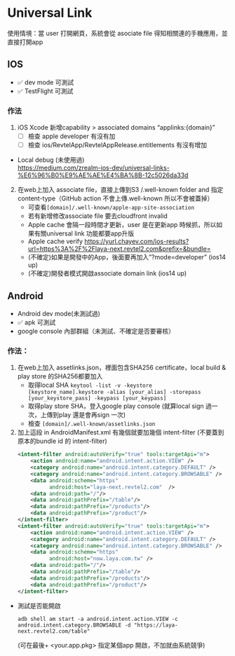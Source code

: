 # Universal Link
  
使用情境：當 user 打開網頁，系統會從 asociate file 得知相關連的手機應用，並直接打開app  
  
## IOS
- ✅ dev mode 可測試
- ✅ TestFlight 可測試

### 作法
1. iOS Xcode 新增capability > associated domains “applinks:{domain}”
    - [ ] 檢查 apple developer 有沒有加
    - [ ] 檢查 ios/RevtelApp/RevtelAppRelease.entitlements 有沒有增加
- Local debug (未使用過)  
    https://medium.com/zrealm-ios-dev/universal-links-%E6%96%B0%E9%AE%AE%E4%BA%8B-12c5026da33d
2. 在web上加入 associate file，直接上傳到S3 /.well-known folder and 指定 content-type（GitHub action 不會上傳.well-known 所以不會被蓋掉）
    - 可查看`[domain]/.well-known/apple-app-site-association`
    - 若有新增修改associate file 要去cloudfront invalid
    - Apple cache 會隔一段時間才更新，user 是在更新app 時候抓，所以如果有關universal link 功能都要app升版
    - Apple cache verify https://yurl.chayev.com/ios-results?url=https%3A%2F%2Flaya-next.revtel2.com&prefix=&bundle=
    - (不確定)如果是開發中的App，後面要再加入”?mode=developer” (ios14 up)
    - (不確定)開發者模式開啟associate domain link (ios14 up)



## Android
- Android dev mode(未測試過)
- ✅ apk 可測試
- google console 內部群組（未測試、不確定是否要審核）
  
### 作法：
1. 在web上加入 assetlinks.json，裡面包含SHA256 certificate，local build & play store 的SHA256都要加入
    - 取得local SHA `keytool -list -v -keystore [keystore_name].keystore -alias [your_alias] -storepass [your_keystore_pass] -keypass [your_keypass]`
    - 取得play store SHA，登入google play console (就算local sign 過一次，上傳到play 還是會再sign 一次)
    - 檢查 `[domain]/.well-known/assetlinks.json`
2. 加上這段 in AndroidManifest.xml
   有幾個就要加幾個 intent-filter (不要蓋到原本的bundle id 的 intent-filter)
    ```xml
    <intent-filter android:autoVerify="true" tools:targetApi="m">
        <action android:name="android.intent.action.VIEW" />
        <category android:name="android.intent.category.DEFAULT" />
        <category android:name="android.intent.category.BROWSABLE" />
        <data android:scheme="https"
              android:host="laya-next.revtel2.com"  />
        <data android:path="/"/>
        <data android:pathPrefix="/table"/>
        <data android:pathPrefix="/products"/>
        <data android:pathPrefix="/product"/>
    </intent-filter>
    <intent-filter android:autoVerify="true" tools:targetApi="m">
        <action android:name="android.intent.action.VIEW" />
        <category android:name="android.intent.category.DEFAULT" />
        <category android:name="android.intent.category.BROWSABLE" />
        <data android:scheme="https"
              android:host="now.laya.com.tw" />
        <data android:path="/"/>
        <data android:pathPrefix="/table"/>
        <data android:pathPrefix="/products"/>
        <data android:pathPrefix="/product"/>
    </intent-filter>
    ```

- 測試是否能開啟  
    ```shell
    adb shell am start -a android.intent.action.VIEW -c android.intent.category.BROWSABLE -d "https://laya-next.revtel2.com/table" 
    ```
    (可在最後+ <your.app.pkg> 指定某個app 開啟，不加就由系統競爭)  
